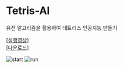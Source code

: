 # Tetris-AI
유전 알고리즘을 활용하여 테트리스 인공지능 만들기

[[실행영상]](https://youtu.be/ITlozgrcKcc)\
[[다운로드]](https://github.com/CPU-Suil-high/Tetris-AI/raw/master/download/TetrisGA.7z)

![start](https://github.com/fivecarsword/images/blob/main/Tetris%20AI/start.png?raw=true)
![run](https://github.com/fivecarsword/images/blob/main/Tetris%20AI/run.png?raw=true)

